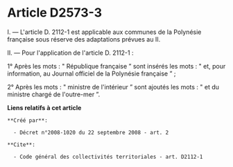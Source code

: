 # Article D2573-3

I. ― L'article D. 2112-1 est applicable aux communes de la Polynésie française sous réserve des adaptations prévues au II. 

II. ― Pour l'application de l'article D. 2112-1 : 

1° Après les mots : " République française ” sont insérés les mots : " et, pour information, au Journal officiel de la
Polynésie française ” ; 

2° Après les mots : " ministre de l'intérieur ” sont ajoutés les mots : " et du ministre chargé de l'outre-mer ”.

**Liens relatifs à cet article**

	**Créé par**:

	  - Décret n°2008-1020 du 22 septembre 2008 - art. 2

	**Cite**:

	  - Code général des collectivités territoriales - art. D2112-1
